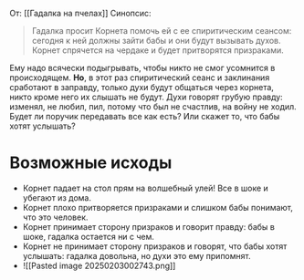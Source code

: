 От: [[Гадалка на пчелах]]
Синопсис: 
> Гадалка просит Корнета помочь ей с ее спиритическим сеансом: сегодня к ней должны зайти бабы и они будут вызывать духов. Корнет спрячется на чердаке и будет притворятся призраками. 

Ему надо всячески подыгрывать, чтобы никто не смог усомнится в происходящем.
**Но**, в этот раз спиритический сеанс и заклинания сработают в заправду, только духи будут общаться через корнета, никто кроме него их слышать не будут. Духи говорят грубую правду: изменял, не любил, пил, потому что был не счастлив, на войну не ходил. Будет ли поручик передавать все как есть? Или скажет то, что бабы хотят услышать?

# Возможные исходы
- Корнет падает на стол прям на волшебный улей! Все в шоке и убегают из дома.
- Корнет плохо притворяется призраками и слишком бабы понимают, что это человек.
- Корнет принимает сторону призраков и говорит правду: бабы в шоке, гадалка остается ни с чем.
- Корнет не принимает сторону призраков и говорят, что бабы хотят услышать: гадалка довольна, но духи это ему припомнят.
- ![[Pasted image 20250203002743.png]]